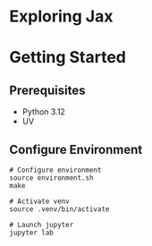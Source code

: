 # Exploring Jax

# Getting Started

## Prerequisites

* Python 3.12
* UV

## Configure Environment

```
# Configure environment
source environment.sh
make

# Activate venv
source .venv/bin/activate

# Launch jupyter
jupyter lab
```
